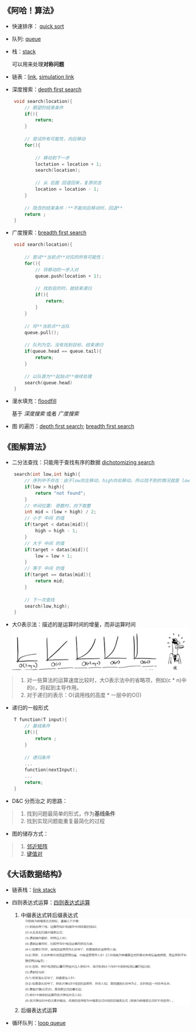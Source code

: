## 《阿哈！算法》
* 快速排序： [quick sort](quicksort/quicksort.py)
* 队列: [queue](queue/queue.py)
* 栈：[stack](stack/stack.py)

    可以用来处理**对称问题**

* 链表：[link](link/link.py), [simulation link](link/simLink.py)
* 深度搜索：[depth first search](depthfFirstSearch/depthFirstSearch.py)
```c++
    void search(location){
        // 期望的结束条件
        if(){
            return;
        }

        // 尝试所有可能性，向后移动
        for(){

            // 移动到下一步
            loctation = location + 1;
            search(location);

            // 从 后面 回退回来，复原状态
            location = location - 1;
        }

        // 隐含的结束条件：**不能向后移动时，回退**
        return ;
    }
```

* 广度搜索：[breadth first search](breadth_first_search/breadthFirstSearch.py)
```c++
    void search(location){

        // 尝试**当前点**对应的所有可能性；
        for(){
            // 将移动的一步入对
            queue.push(location + 1);

            // 找到目的时，就结束递归
            if(){
                return;
            }
        }

        // 将**当前点**出队
        queue.pull();

        // 队列为空。没有找到目标，结束递归
        if(queue.head == queue.tail){
            return;
        }

        // 以队首为**起始点**继续处理
        search(queue.head)
    }
```
* 漫水填充：[floodfill](floodFill/floodFill.py)

    基于 *深度搜索*  或者 *广度搜索*

* 图 的遍历：[depth first search](graph_search/depth_first_search.py); [breadth first search](graph_search/breadth_first_search.py)

## 《图解算法》
* 二分法查找：只能用于查找有序的数据 [dichotomizing search](dichotomizing_search/dichotomizingSearch.py)
```c++
    search(int low,int high){
        // 序列中不存在：由于low向左移动，high向右移动。所以找不到的情况就是 low > high
        if(low > high){
            return "not found";
        }
        // 中间位置: 奇数时，向下取整
        int mid = (low + high) / 2;
        // 小于 中间 的值
        if(target < datas[mid]){
            high = high - 1;
        }
        // 大于 中间 的值
        if(target > datas[mid]){
            low = low + 1;
        }
        // 等于 中间 的值
        if(target == datas[mid]){
            return mid;
        }

        // 下一次查找
        search(low,high);
    }

```

* 大O表示法：描述的是运算时间的增量，而非运算时间
    ![bigO](image/bigO.png)
> 1. 对一些算法的运算速度比较时，大O表示法中的省略项，例如(c * n)中的c，将起到主导作用。
> 2. 对于递归的表示：O(调用栈的高度 * 一层中的O())

* 递归的一般形式
```c++
    T function(T input){
        // 基线条件
        if(){
            return ;
        }

        // 递归条件
        ...
        function(nextInput);
        ...
        return;
    }
```

* D&C 分而治之 的思路：
> 1. 找到问题最简单的形式，作为**基线条件**
> 2. 找到实现问题能重复最简化的过程

* 图的储存方式：
> 1. [邻近矩阵](graph_search/breadth_first_search.py)
> 2. [键值对](graph_search/breadthFirstSearchMap.py)

## 《大话数据结构》
* 链表栈：[link stack](stack/LinkStack.py)
* 四则表达式运算：[四则表达式运算](example/calculator.py)

    1. 中缀表达式转后缀表达式
        ![suffix](image/suffixExpression.png)
    2. 后缀表达式运算
* 循环队列：[loop queue](queue/loopQueue.py)